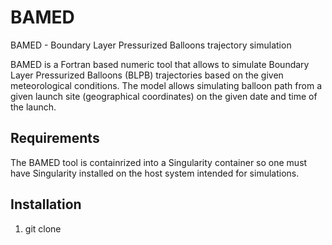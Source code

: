 # BAMED

BAMED - Boundary Layer Pressurized Balloons trajectory simulation

BAMED is a Fortran based numeric tool that allows to simulate Boundary Layer Pressurized Balloons (BLPB) trajectories based on the given meteorological conditions. The model allows simulating balloon path from a given launch site (geographical coordinates) on the given date and time of the launch.

## Requirements
The BAMED tool is containrized into a Singularity container so one must have Singularity installed on the host system intended for simulations.

## Installation
1. git clone  
